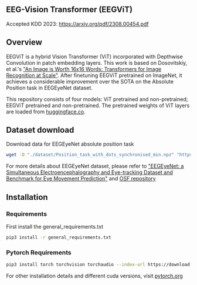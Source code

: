 ## EEG-Vision Transformer (EEGViT)

Accepted KDD 2023: https://arxiv.org/pdf/2308.00454.pdf
## Overview
EEGViT is a hybrid Vision Transformer (ViT) incorporated with Depthwise Convolution in patch embedding layers. This work is based on
Dosovitskiy, et al.'s ["An Image is Worth 16x16 Words: Transformers for Image Recognition at Scale"](https://arxiv.org/abs/2010.11929). After finetuning EEGViT pretrained on ImageNet, it achieves a considerable improvement over the SOTA on the Absolute Position task in EEGEyeNet dataset.

This repository consists of four models: ViT pretrained and non-pretrained; EEGViT pretrained and non-pretrained. The pretrained weights of ViT layers are loaded from [huggingface.co](https://huggingface.co/docs/transformers/model_doc/vit).

## Dataset download
Download data for EEGEyeNet absolute position task
```bash
wget -O "./dataset/Position_task_with_dots_synchronised_min.npz" "https://osf.io/download/ge87t/"
```
For more details about EEGEyeNet dataset, please refer to ["EEGEyeNet: a Simultaneous Electroencephalography and Eye-tracking Dataset and Benchmark for Eye Movement Prediction"](https://arxiv.org/abs/2111.05100) and [OSF repository](https://osf.io/ktv7m/)

## Installation

### Requirements

First install the general_requirements.txt

```bash
pip3 install -r general_requirements.txt
```

### Pytorch Requirements

```bash
pip3 install torch torchvision torchaudio --index-url https://download.pytorch.org/whl/cu117
```

For other installation details and different cuda versions, visit [pytorch.org](https://pytorch.org/get-started/locally/)
